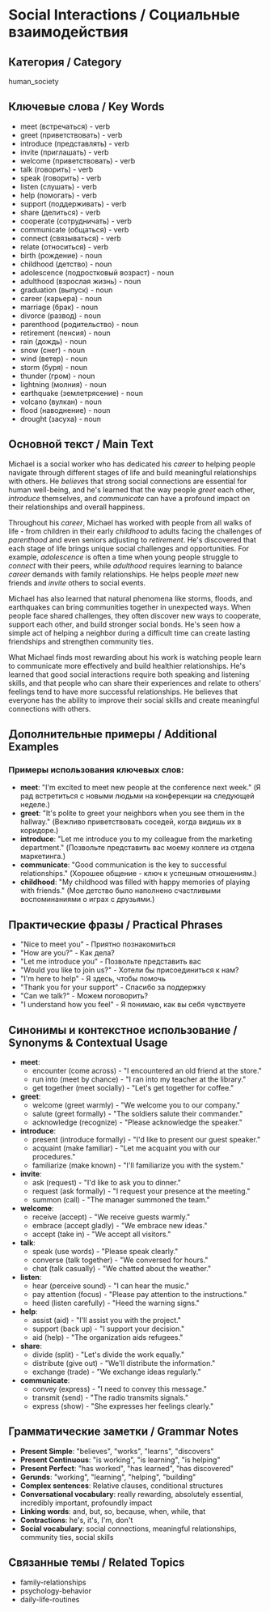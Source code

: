 # Social Interactions / Социальные взаимодействия

## Категория / Category
human_society


## Ключевые слова / Key Words
- meet (встречаться) - verb
- greet (приветствовать) - verb
- introduce (представлять) - verb
- invite (приглашать) - verb
- welcome (приветствовать) - verb
- talk (говорить) - verb
- speak (говорить) - verb
- listen (слушать) - verb
- help (помогать) - verb
- support (поддерживать) - verb
- share (делиться) - verb
- cooperate (сотрудничать) - verb
- communicate (общаться) - verb
- connect (связываться) - verb
- relate (относиться) - verb
- birth (рождение) - noun
- childhood (детство) - noun
- adolescence (подростковый возраст) - noun
- adulthood (взрослая жизнь) - noun
- graduation (выпуск) - noun
- career (карьера) - noun
- marriage (брак) - noun
- divorce (развод) - noun
- parenthood (родительство) - noun
- retirement (пенсия) - noun
- rain (дождь) - noun
- snow (снег) - noun
- wind (ветер) - noun
- storm (буря) - noun
- thunder (гром) - noun
- lightning (молния) - noun
- earthquake (землетрясение) - noun
- volcano (вулкан) - noun
- flood (наводнение) - noun
- drought (засуха) - noun

## Основной текст / Main Text

Michael is a social worker who has dedicated his *career* to helping people navigate through different stages of life and build meaningful relationships with others. He *believe*s that strong social connections are essential for human well-being, and he's learned that the way people *greet* each other, *introduce* themselves, and *communicate* can have a profound impact on their relationships and overall happiness.

Throughout his *career*, Michael has worked with people from all walks of life - from children in their early *childhood* to adults facing the challenges of *parenthood* and even seniors adjusting to *retirement*. He's discovered that each stage of life brings unique social challenges and opportunities. For example, *adolescence* is often a time when young people struggle to *connect* with their peers, while *adulthood* requires learning to balance *career* demands with family relationships. He helps people *meet* new friends and *invite* others to social events.

Michael has also learned that natural phenomena like storms, floods, and earthquakes can bring communities together in unexpected ways. When people face shared challenges, they often discover new ways to cooperate, support each other, and build stronger social bonds. He's seen how a simple act of helping a neighbor during a difficult time can create lasting friendships and strengthen community ties.

What Michael finds most rewarding about his work is watching people learn to communicate more effectively and build healthier relationships. He's learned that good social interactions require both speaking and listening skills, and that people who can share their experiences and relate to others' feelings tend to have more successful relationships. He believes that everyone has the ability to improve their social skills and create meaningful connections with others.

## Дополнительные примеры / Additional Examples

### Примеры использования ключевых слов:
- **meet**: "I'm excited to meet new people at the conference next week." (Я рад встретиться с новыми людьми на конференции на следующей неделе.)
- **greet**: "It's polite to greet your neighbors when you see them in the hallway." (Вежливо приветствовать соседей, когда видишь их в коридоре.)
- **introduce**: "Let me introduce you to my colleague from the marketing department." (Позвольте представить вас моему коллеге из отдела маркетинга.)
- **communicate**: "Good communication is the key to successful relationships." (Хорошее общение - ключ к успешным отношениям.)
- **childhood**: "My childhood was filled with happy memories of playing with friends." (Мое детство было наполнено счастливыми воспоминаниями о играх с друзьями.)

## Практические фразы / Practical Phrases

- "Nice to meet you" - Приятно познакомиться
- "How are you?" - Как дела?
- "Let me introduce you" - Позвольте представить вас
- "Would you like to join us?" - Хотели бы присоединиться к нам?
- "I'm here to help" - Я здесь, чтобы помочь
- "Thank you for your support" - Спасибо за поддержку
- "Can we talk?" - Можем поговорить?
- "I understand how you feel" - Я понимаю, как вы себя чувствуете

## Синонимы и контекстное использование / Synonyms & Contextual Usage

- **meet**: 
  - encounter (come across) - "I encountered an old friend at the store."
  - run into (meet by chance) - "I ran into my teacher at the library."
  - get together (meet socially) - "Let's get together for coffee."
- **greet**: 
  - welcome (greet warmly) - "We welcome you to our company."
  - salute (greet formally) - "The soldiers salute their commander."
  - acknowledge (recognize) - "Please acknowledge the speaker."
- **introduce**: 
  - present (introduce formally) - "I'd like to present our guest speaker."
  - acquaint (make familiar) - "Let me acquaint you with our procedures."
  - familiarize (make known) - "I'll familiarize you with the system."
- **invite**: 
  - ask (request) - "I'd like to ask you to dinner."
  - request (ask formally) - "I request your presence at the meeting."
  - summon (call) - "The manager summoned the team."
- **welcome**: 
  - receive (accept) - "We receive guests warmly."
  - embrace (accept gladly) - "We embrace new ideas."
  - accept (take in) - "We accept all visitors."
- **talk**: 
  - speak (use words) - "Please speak clearly."
  - converse (talk together) - "We conversed for hours."
  - chat (talk casually) - "We chatted about the weather."
- **listen**: 
  - hear (perceive sound) - "I can hear the music."
  - pay attention (focus) - "Please pay attention to the instructions."
  - heed (listen carefully) - "Heed the warning signs."
- **help**: 
  - assist (aid) - "I'll assist you with the project."
  - support (back up) - "I support your decision."
  - aid (help) - "The organization aids refugees."
- **share**: 
  - divide (split) - "Let's divide the work equally."
  - distribute (give out) - "We'll distribute the information."
  - exchange (trade) - "We exchange ideas regularly."
- **communicate**: 
  - convey (express) - "I need to convey this message."
  - transmit (send) - "The radio transmits signals."
  - express (show) - "She expresses her feelings clearly."

## Грамматические заметки / Grammar Notes

- **Present Simple**: "believes", "works", "learns", "discovers"
- **Present Continuous**: "is working", "is learning", "is helping"
- **Present Perfect**: "has worked", "has learned", "has discovered"
- **Gerunds**: "working", "learning", "helping", "building"
- **Complex sentences**: Relative clauses, conditional structures
- **Conversational vocabulary**: really rewarding, absolutely essential, incredibly important, profoundly impact
- **Linking words**: and, but, so, because, when, while, that
- **Contractions**: he's, it's, I'm, don't
- **Social vocabulary**: social connections, meaningful relationships, community ties, social skills

## Связанные темы / Related Topics

- family-relationships
- psychology-behavior
- daily-life-routines

